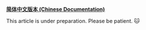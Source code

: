 [**简体中文版本 (Chinese Documentation)**](https://github.com/Lingggao/Microsoft-Insider-Program/blob/master/Microsoft%20Insider%20Program%20Introduction/Personal%20Theory_cn.md)  
 
This article is under preparation. Please be patient. :cat: